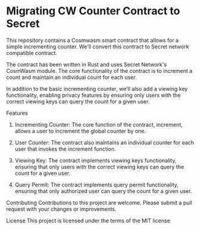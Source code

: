# Migrating CW Counter Contract to Secret

This repository contains a Cosmwasm smart contract that allows for a simple incrementing counter. We'll convert this contract to Secret network compatible contract.

The contract has been written in Rust and uses Secret Network's CosmWasm module. The core functionality of the contract is to increment a count and maintain an individual count for each user.

In addition to the basic incrementing counter, we'll also add a viewing key functionality, enabling privacy features by ensuring only users with the correct viewing keys can query the count for a given user.

Features

1. Incrementing Counter: The core function of the contract, increment, allows a user to increment the global counter by one.

2. User Counter: The contract also maintains an individual counter for each user that invokes the increment function.

3. Viewing Key: The contract implements viewing keys functionality, ensuring that only users with the correct viewing keys can query the count for a given user.

4. Query Permit: The contract implements query permit functionality, ensuring that only authorized user can query the count for a given user.

Contributing
Contributions to this project are welcome. Please submit a pull request with your changes or improvements.

License
This project is licensed under the terms of the MIT license
